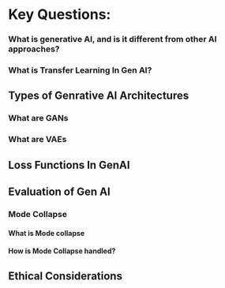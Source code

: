 # Key Questions:

### What is generative AI, and is it different from other AI approaches?

### What is Transfer Learning In Gen AI?




## Types of Genrative AI Architectures
### What are GANs

### What are VAEs


## Loss Functions In GenAI


## Evaluation of Gen AI

### Mode Collapse

#### What is Mode collapse

#### How is Mode Collapse handled?



## Ethical Considerations